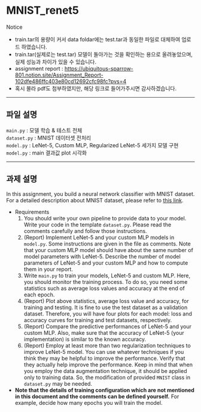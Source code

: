# MNIST_renet5

Notice
- train.tar의 용량이 커서 data foldar에는 test.tar과 동일한 파일로 대체하여 업로드 하였습니다.
- train.tar(실제로는 test.tar) 모델이 돌아가는 것을 확인하는 용으로 올려놓았으며, 실제 성능과 차이가 있을 수 있습니다.
- assignment report : https://ubiquitous-sparrow-801.notion.site/Assignment_Report-102dfe486ffc403e80cd12692cfc98fc?pvs=4
- 혹시 몰라 pdf도 첨부하였지만, 해당 링크로 들어가주시면 감사하겠습니다.
  
--------------------------------------------------------------------------------------
## 파일 설명

```main.py``` : 모델 학습 & 테스트 전체 <br/>
```dataset.py``` : MNIST 데이터셋 전처리 <br/>
```model.py``` : LeNet-5, Custom MLP, Regularized LeNet-5 세가지 모델 구현 <br/>
```model.py``` : main 결과값 plot 시각화 <br/>

--------------------------------------------------------------------------------------

## 과제 설명
In this assignment, you build a neural network classifier with MNIST dataset. For a detailed description about MNIST dataset, please refer to [this link](http://yann.lecun.com/exdb/mnist/).

- Requirements
    1. You should write your own pipeline to provide data to your model. Write your code in the template `dataset.py`. Please read the comments carefully and follow those instructions.
    2. (Report) Implement LeNet-5 and your custom MLP models in `model.py`. Some instructions are given in the file as comments. Note that your custom MLP model should have about the same number of model parameters with LeNet-5. Describe the number of model parameters of LeNet-5 and your custom MLP and how to compute them in your report.
    3. Write `main.py` to train your models, LeNet-5 and custom MLP. Here, you should monitor the training process. To do so, you need some statistics such as average loss values and accuracy at the end of each epoch.
    4. (Report) Plot above statistics, average loss value and accuracy, for training and testing. It is fine to use the test dataset as a validation dataset. Therefore, you will have four plots for each model: loss and accuracy curves for training and test datasets, respectively.
    5. (Report) Compare the predictive performances of LeNet-5 and your custom MLP. Also, make sure that the accuracy of LeNet-5 (your implementation) is similar to the known accuracy. 
    6. (Report) Employ at least more than two regularization techniques to improve LeNet-5 model. You can use whatever techniques if you think they may be helpful to improve the performance. Verify that they actually help improve the performance. Keep in mind that when you employ the data augmentation technique, it should be applied only to training data. So, the modification of provided `MNIST` class in `dataset.py` may be needed.
- **Note that the details of training configuration which are not mentioned in this document and the comments can be defined yourself.** For example, decide how many epochs you will train the model.

